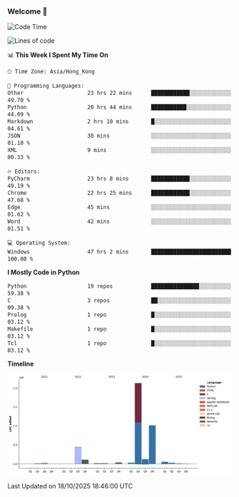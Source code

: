 ### Welcome 👋

<!--START_SECTION:waka-->
![Code Time](http://img.shields.io/badge/Code%20Time-2%2C781%20hrs%2056%20mins-blue)

![Lines of code](https://img.shields.io/badge/From%20Hello%20World%20I%27ve%20Written-4.0%20million%20lines%20of%20code-blue)

📊 **This Week I Spent My Time On** 

```text
🕑︎ Time Zone: Asia/Hong_Kong

💬 Programming Languages: 
Other                    23 hrs 22 mins      ████████████░░░░░░░░░░░░░   49.70 % 
Python                   20 hrs 44 mins      ███████████░░░░░░░░░░░░░░   44.09 % 
Markdown                 2 hrs 10 mins       █░░░░░░░░░░░░░░░░░░░░░░░░   04.61 % 
JSON                     30 mins             ░░░░░░░░░░░░░░░░░░░░░░░░░   01.10 % 
XML                      9 mins              ░░░░░░░░░░░░░░░░░░░░░░░░░   00.33 % 

🔥 Editors: 
PyCharm                  23 hrs 8 mins       ████████████░░░░░░░░░░░░░   49.19 % 
Chrome                   22 hrs 25 mins      ████████████░░░░░░░░░░░░░   47.68 % 
Edge                     45 mins             ░░░░░░░░░░░░░░░░░░░░░░░░░   01.62 % 
Word                     42 mins             ░░░░░░░░░░░░░░░░░░░░░░░░░   01.51 % 

💻 Operating System: 
Windows                  47 hrs 2 mins       █████████████████████████   100.00 % 
```

**I Mostly Code in Python** 

```text
Python                   19 repos            ███████████████░░░░░░░░░░   59.38 % 
C                        3 repos             ██░░░░░░░░░░░░░░░░░░░░░░░   09.38 % 
Prolog                   1 repo              █░░░░░░░░░░░░░░░░░░░░░░░░   03.12 % 
Makefile                 1 repo              █░░░░░░░░░░░░░░░░░░░░░░░░   03.12 % 
Tcl                      1 repo              █░░░░░░░░░░░░░░░░░░░░░░░░   03.12 % 
```



**Timeline**

![Lines of Code chart](https://raw.githubusercontent.com/xhj2501/xhj2501/main/assets/bar_graph.png)


 Last Updated on 18/10/2025 18:46:00 UTC
<!--END_SECTION:waka-->

